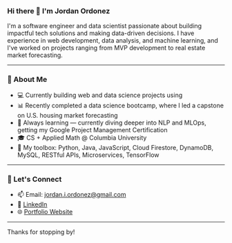 ### Hi there 👋 I'm Jordan Ordonez

I'm a software engineer and data scientist passionate about building impactful tech solutions and making data-driven decisions. I have experience in web development, data analysis, and machine learning, and I've worked on projects ranging from MVP development to real estate market forecasting.

---

### 🚀 About Me
- 💻 Currently building web and data science projects using 
- 📊 Recently completed a data science bootcamp, where I led a capstone on U.S. housing market forecasting
- 🌱 Always learning — currently diving deeper into NLP and MLOps, getting my Google Project Management Certification
- 🎓 CS + Applied Math @ Columbia University
- 🧰 My toolbox: Python, Java, JavaScript, Cloud Firestore, DynamoDB, MySQL, RESTful APIs, Microservices, TensorFlow

---

### 🤝 Let's Connect
- 📫 Email: jordan.i.ordonez@gmail.com  
- 💼 [LinkedIn](https://www.linkedin.com/in/jordonez123)  
- 🌐 [Portfolio Website](https://jordonez123.github.io)

---

Thanks for stopping by!
